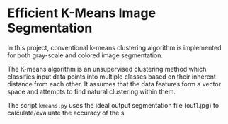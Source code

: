 # Efficient K-Means Image Segmentation

In this project, conventional k-means clustering algorithm is implemented for both gray-scale and colored image segmentation.

The K-means algorithm is an unsupervised clustering method which classifies input data points into multiple classes based on their inherent distance from each other. It assumes that the data features form a vector space and attempts to find natural clustering within them.

The script `kmeans.py` uses the ideal output segmentation file (out1.jpg) to calculate/evaluate the accuracy of the s